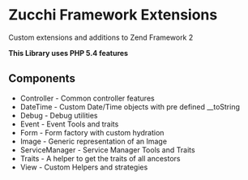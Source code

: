 # Zucchi Framework Extensions


Custom extensions and additions to Zend Framework 2

**This Library uses PHP 5.4 features**

## Components

*    Controller - Common controller features
*    DateTime - Custom Date/Time objects with pre defined __toString
*    Debug - Debug utilities
*    Event - Event Tools and traits
*    Form - Form factory with custom hydration
*    Image - Generic representation of an Image
*    ServiceManager - Service Manager Tools and Traits
*    Traits - A helper to get the traits of all ancestors
*    View - Custom Helpers and strategies
